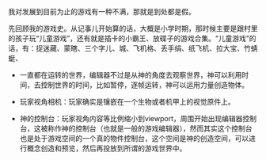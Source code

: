我对发展到目前为止的游戏有一种不满，那就是到处都是假。  

先回顾我的游戏史。从记事儿开始算的话，大概是小学时期，那时候主要是跟村里的孩子玩“儿童游戏”，还有就是插卡的小霸王、放碟子的游戏合集。“儿童游戏”的话，有：捉迷藏、蒙瞎、三个字儿、城、飞机格、丢手绢、纸飞机、拉大宝、竹蜻蜓、





- 一直都在运转的世界，编辑器不过是从神的角度去观察世界，神可以利用时间，去控制世界的时间，比如暂停，逐帧运转，神可以运用力量创造物体。

- 玩家视角相机：玩家确实是镶嵌在一个生物或者机甲上的视觉原件上。

- 神的控制台：玩家视角内容等比例缩小到viewport，周围开始出现编辑器控制台，这被称作神的控制台（也就是一般的游戏编辑器），然而其实这个控制台也是处于游戏空间的一个真的物件控制台，这个空间是神的创造空间，可以进行概念创造和预览，然后再投放到所谓的游戏世界中。


